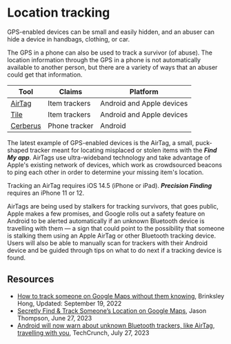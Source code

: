 # Location tracking

GPS-enabled devices can be small and easily hidden, and an abuser can hide a device in handbags, clothing, or car.  

The GPS in a phone can also be used to track a survivor (of abuse). The location information through the GPS in a phone is not automatically available to another person, but there are a variety of ways that an abuser could get that information. 

| Tool                                     | Claims        | Platform                  |
|------------------------------------------|---------------|---------------------------|
| [AirTag](https://www.apple.com/airtag/)  | Item trackers | Android and Apple devices |
| [Tile](https://tile.com/)                | Item trackers | Android and Apple devices |
| [Cerberus](https://www.cerberusapp.com/) | Phone tracker | Android                   |

The latest example of GPS-enabled devices is the AirTag, a small, puck-shaped tracker meant for locating misplaced or stolen items with the ***Find My app***. AirTags use ultra-wideband technology and take advantage of Apple's existing network of devices, which work as crowdsourced beacons to ping each other in order to determine your missing item's location.

Tracking an AirTag requires iOS 14.5 (iPhone or iPad). ***Precision Finding*** requires an iPhone 11 or 12. 

AirTags are being used by stalkers for tracking survivors, that goes public, Apple makes a few promises, and Google rolls out a safety feature on Android to be alerted automatically if an unknown Bluetooth device is travelling with them — a sign that could point to the possibility that someone is stalking them using an Apple AirTag or other Bluetooth tracking device. Users will also be able to manually scan for trackers with their Android device and be guided through tips on what to do next if a tracking device is found.

## Resources

* [How to track someone on Google Maps without them knowing](https://www.supereasy.com/how-to-track-someone-on-google-maps-without-them-knowing/), Brinksley Hong, Updated: September 19, 2022
* [Secretly Find & Track Someone’s Location on Google Maps](https://adjustyourprivacy.com/tracking/google-maps/), Jason Thompson, June 27, 2023
* [Android will now warn about unknown Bluetooth trackers, like AirTag, travelling with you](https://techcrunch.com/2023/07/27/android-will-now-warn-about-unknown-bluetooth-trackers-like-airtag-traveling-with-you/), TechCrunch, July 27, 2023
